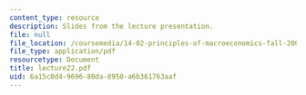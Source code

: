 ```yaml
---
content_type: resource
description: Slides from the lecture presentation.
file: null
file_location: /coursemedia/14-02-principles-of-macroeconomics-fall-2004/6a15c0d4969680da8950a6b361763aaf_lecture22.pdf
file_type: application/pdf
resourcetype: Document
title: lecture22.pdf
uid: 6a15c0d4-9696-80da-8950-a6b361763aaf
---
```

